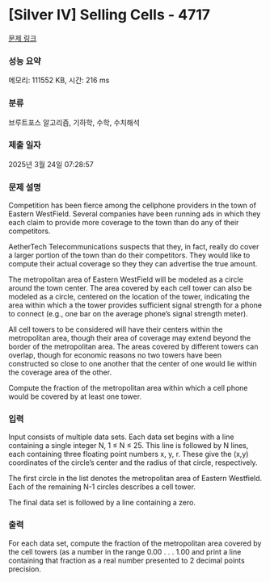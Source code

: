 # [Silver IV] Selling Cells - 4717 

[문제 링크](https://www.acmicpc.net/problem/4717) 

### 성능 요약

메모리: 111552 KB, 시간: 216 ms

### 분류

브루트포스 알고리즘, 기하학, 수학, 수치해석

### 제출 일자

2025년 3월 24일 07:28:57

### 문제 설명

<p>Competition has been fierce among the cellphone providers in the town of Eastern WestField. Several companies have been running ads in which they each claim to provide more coverage to the town than do any of their competitors.</p>

<p>AetherTech Telecommunications suspects that they, in fact, really do cover a larger portion of the town than do their competitors. They would like to compute their actual coverage so they they can advertise the true amount.</p>

<p>The metropolitan area of Eastern WestField will be modeled as a circle around the town center. The area covered by each cell tower can also be modeled as a circle, centered on the location of the tower, indicating the area within which a the tower provides sufficient signal strength for a phone to connect (e.g., one bar on the average phone’s signal strength meter).</p>

<p>All cell towers to be considered will have their centers within the metropolitan area, though their area of coverage may extend beyond the border of the metropolitan area. The areas covered by different towers can overlap, though for economic reasons no two towers have been constructed so close to one another that the center of one would lie within the coverage area of the other.</p>

<p>Compute the fraction of the metropolitan area within which a cell phone would be covered by at least one tower.</p>

### 입력 

 <p>Input consists of multiple data sets. Each data set begins with a line containing a single integer N, 1 ≤ N ≤ 25. This line is followed by N lines, each containing three floating point numbers x, y, r. These give the (x,y) coordinates of the circle’s center and the radius of that circle, respectively.</p>

<p>The first circle in the list denotes the metropolitan area of Eastern Westfield. Each of the remaining N-1 circles describes a cell tower.</p>

<p>The final data set is followed by a line containing a zero.</p>

### 출력 

 <p>For each data set, compute the fraction of the metropolitan area covered by the cell towers (as a number in the range 0.00 . . . 1.00 and print a line containing that fraction as a real number presented to 2 decimal points precision.</p>

<p> </p>

